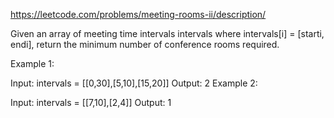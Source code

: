 https://leetcode.com/problems/meeting-rooms-ii/description/

Given an array of meeting time intervals intervals where intervals[i] = [starti, endi], return the minimum number of conference rooms required.

 

Example 1:

Input: intervals = [[0,30],[5,10],[15,20]]
Output: 2
Example 2:

Input: intervals = [[7,10],[2,4]]
Output: 1
